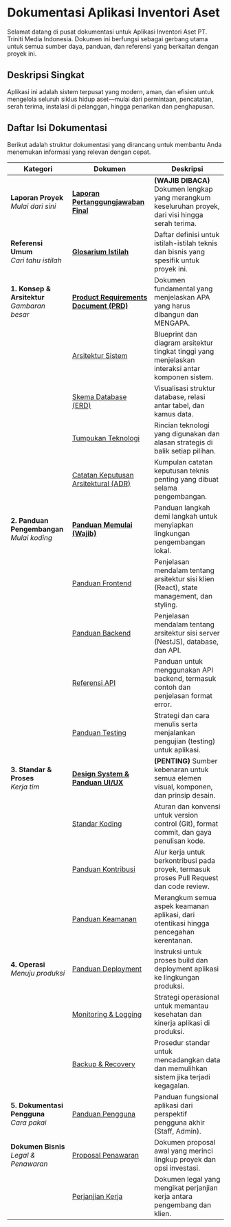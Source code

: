 # Dokumentasi Aplikasi Inventori Aset

Selamat datang di pusat dokumentasi untuk Aplikasi Inventori Aset PT. Triniti Media Indonesia. Dokumen ini berfungsi sebagai gerbang utama untuk semua sumber daya, panduan, dan referensi yang berkaitan dengan proyek ini.

## Deskripsi Singkat

Aplikasi ini adalah sistem terpusat yang modern, aman, dan efisien untuk mengelola seluruh siklus hidup aset—mulai dari permintaan, pencatatan, serah terima, instalasi di pelanggan, hingga penarikan dan penghapusan.

## Daftar Isi Dokumentasi

Berikut adalah struktur dokumentasi yang dirancang untuk membantu Anda menemukan informasi yang relevan dengan cepat.

| Kategori                                     | Dokumen                                                                              | Deskripsi                                                                                         |
| -------------------------------------------- | ------------------------------------------------------------------------------------ | ------------------------------------------------------------------------------------------------- |
| **Laporan Proyek** <br>_Mulai dari sini_      | [**Laporan Pertanggungjawaban Final**](./Docs/FINAL_REPORT.md)                         | **(WAJIB DIBACA)** Dokumen lengkap yang merangkum keseluruhan proyek, dari visi hingga serah terima. |
| **Referensi Umum** <br>_Cari tahu istilah_    | [**Glosarium Istilah**](./Docs/GLOSARIUM.md)                                           | Daftar definisi untuk istilah-istilah teknis dan bisnis yang spesifik untuk proyek ini.           |
| **1. Konsep & Arsitektur** <br>_Gambaran besar_  | [**Product Requirements Document (PRD)**](./Docs/01_CONCEPT_AND_ARCHITECTURE/PRODUCT_REQUIREMENTS.md) | Dokumen fundamental yang menjelaskan APA yang harus dibangun dan MENGAPA.      |
|                                              | [Arsitektur Sistem](./Docs/01_CONCEPT_AND_ARCHITECTURE/ARCHITECTURE.md)                 | Blueprint dan diagram arsitektur tingkat tinggi yang menjelaskan interaksi antar komponen sistem.   |
|                                              | [Skema Database (ERD)](./Docs/01_CONCEPT_AND_ARCHITECTURE/DATABASE_SCHEMA.md)               | Visualisasi struktur database, relasi antar tabel, dan kamus data.                                |
|                                              | [Tumpukan Teknologi](./Docs/01_CONCEPT_AND_ARCHITECTURE/TECHNOLOGY_STACK.md)                | Rincian teknologi yang digunakan dan alasan strategis di balik setiap pilihan.                    |
|                                              | [Catatan Keputusan Arsitektural (ADR)](./Docs/01_CONCEPT_AND_ARCHITECTURE/ADR/)             | Kumpulan catatan keputusan teknis penting yang dibuat selama pengembangan.                        |
| **2. Panduan Pengembangan** <br>_Mulai koding_ | [**Panduan Memulai (Wajib)**](./Docs/02_DEVELOPMENT_GUIDES/GETTING_STARTED.md)              | Panduan langkah demi langkah untuk menyiapkan lingkungan pengembangan lokal.                        |
|                                              | [Panduan Frontend](./Docs/02_DEVELOPMENT_GUIDES/FRONTEND_GUIDE.md)                          | Penjelasan mendalam tentang arsitektur sisi klien (React), state management, dan styling.       |
|                                              | [Panduan Backend](./Docs/02_DEVELOPMENT_GUIDES/BACKEND_GUIDE.md)                            | Penjelasan mendalam tentang arsitektur sisi server (NestJS), database, dan API.                 |
|                                              | [Referensi API](./Docs/02_DEVELOPMENT_GUIDES/API_REFERENCE.md)                              | Panduan untuk menggunakan API backend, termasuk contoh dan penjelasan format error.               |
|                                              | [Panduan Testing](./Docs/02_DEVELOPMENT_GUIDES/TESTING_GUIDE.md)                            | Strategi dan cara menulis serta menjalankan pengujian (testing) untuk aplikasi.                 |
| **3. Standar & Proses** <br>_Kerja tim_        | [**Design System & Panduan UI/UX**](./Docs/03_STANDARDS_AND_PROCEDURES/DESIGN_SYSTEM.md)    | **(PENTING)** Sumber kebenaran untuk semua elemen visual, komponen, dan prinsip desain.       |
|                                              | [Standar Koding](./Docs/03_STANDARDS_AND_PROCEDURES/CODING_STANDARDS.md)                     | Aturan dan konvensi untuk version control (Git), format commit, dan gaya penulisan kode.          |
|                                              | [Panduan Kontribusi](./Docs/03_STANDARDS_AND_PROCEDURES/CONTRIBUTING.md)                     | Alur kerja untuk berkontribusi pada proyek, termasuk proses Pull Request dan code review.         |
|                                              | [Panduan Keamanan](./Docs/03_STANDARDS_AND_PROCEDURES/SECURITY_GUIDE.md)                     | Merangkum semua aspek keamanan aplikasi, dari otentikasi hingga pencegahan kerentanan.          |
| **4. Operasi** <br>_Menuju produksi_          | [Panduan Deployment](./Docs/04_OPERATIONS/DEPLOYMENT.md)                                  | Instruksi untuk proses build dan deployment aplikasi ke lingkungan produksi.                      |
|                                              | [Monitoring & Logging](./Docs/04_OPERATIONS/MONITORING_AND_LOGGING.md)                      | Strategi operasional untuk memantau kesehatan dan kinerja aplikasi di produksi.                   |
|                                              | [Backup & Recovery](./Docs/04_OPERATIONS/BACKUP_AND_RECOVERY.md)                            | Prosedur standar untuk mencadangkan data dan memulihkan sistem jika terjadi kegagalan.            |
| **5. Dokumentasi Pengguna** <br>_Cara pakai_ | [Panduan Pengguna](./Docs/05_USER_DOCUMENTATION/USER_GUIDE.md)                              | Panduan fungsional aplikasi dari perspektif pengguna akhir (Staff, Admin).                        |
| **Dokumen Bisnis** <br>_Legal & Penawaran_  | [Proposal Penawaran](./Docs/Business/quotation.md)                                       | Dokumen proposal awal yang merinci lingkup proyek dan opsi investasi.                             |
|                                              | [Perjanjian Kerja](./Docs/Business/perjanjian.md)                                        | Dokumen legal yang mengikat perjanjian kerja antara pengembang dan klien.                         |
